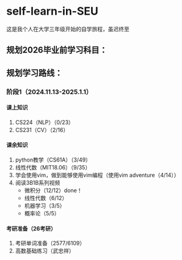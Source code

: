 # self-learn-in-SEU
这是我个人在大学三年级开始的自学旅程，虽迟终至
## 规划2026毕业前学习科目：


## 规划学习路线：
### 阶段1（2024.11.13-2025.1.1）
#### 课上知识
1. CS224（NLP）（0/23）
2. CS231（CV）（2/16）
#### 课余知识
1. python教学（CS61A）（3/49）
2. 线性代数（MIT18.06）（9/35）
3. 学会使用vim，做到能够使用vim编程（使用vim adventure（4/14））
4. 阅读3B1B系列视频
   * 微积分（12/12）done！
   * 线性代数（6/12）
   * 机器学习（3/5）
   * 概率论（5/5）
#### 考研准备（26考研）
1. 考研单词准备（2577/6109）
2. 高数基础练习（武忠祥）

